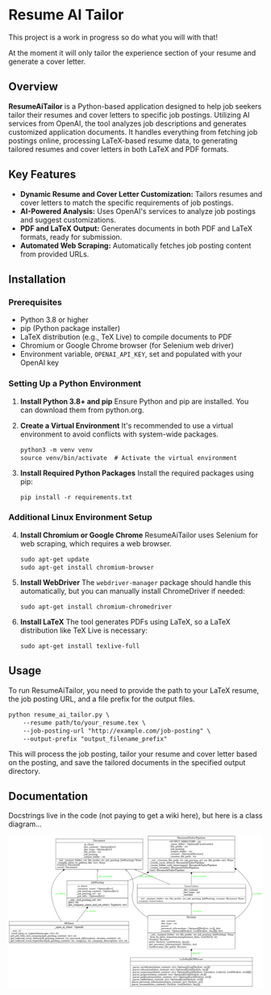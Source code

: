 # Resume AI Tailor

This project is a work in progress so do what you will with that!

At the moment it will only tailor the experience section of your resume and generate a cover letter.

## Overview

**ResumeAiTailor** is a Python-based application designed to help job seekers tailor their resumes and cover letters to specific job postings. Utilizing AI services from OpenAI, the tool analyzes job descriptions and generates customized application documents. It handles everything from fetching job postings online, processing LaTeX-based resume data, to generating tailored resumes and cover letters in both LaTeX and PDF formats.

## Key Features

- **Dynamic Resume and Cover Letter Customization:** Tailors resumes and cover letters to match the specific requirements of job postings.
- **AI-Powered Analysis:** Uses OpenAI's services to analyze job postings and suggest customizations.
- **PDF and LaTeX Output:** Generates documents in both PDF and LaTeX formats, ready for submission.
- **Automated Web Scraping:** Automatically fetches job posting content from provided URLs.

## Installation

### Prerequisites

- Python 3.8 or higher
- pip (Python package installer)
- LaTeX distribution (e.g., TeX Live) to compile documents to PDF
- Chromium or Google Chrome browser (for Selenium web driver)
- Environment variable, `OPENAI_API_KEY`, set and populated with your OpenAI key

### Setting Up a Python Environment

1. **Install Python 3.8+ and pip**
   Ensure Python and pip are installed. You can download them from python.org.

2. **Create a Virtual Environment**
   It's recommended to use a virtual environment to avoid conflicts with system-wide packages.
   ```
   python3 -m venv venv
   source venv/bin/activate  # Activate the virtual environment
   ```

3. **Install Required Python Packages**
   Install the required packages using pip:
   ```
   pip install -r requirements.txt
   ```
### Additional Linux Environment Setup

4. **Install Chromium or Google Chrome**
   ResumeAiTailor uses Selenium for web scraping, which requires a web browser.
   ```
   sudo apt-get update
   sudo apt-get install chromium-browser
   ```

5. **Install WebDriver**
   The `webdriver-manager` package should handle this automatically, but you can manually install ChromeDriver if needed:
   ```
   sudo apt-get install chromium-chromedriver
   ```

6. **Install LaTeX**
   The tool generates PDFs using LaTeX, so a LaTeX distribution like TeX Live is necessary:
   ```
   sudo apt-get install texlive-full
   ```

## Usage
To run ResumeAiTailor, you need to provide the path to your LaTeX resume, the job posting URL, and a file prefix for the output files.

```
python resume_ai_tailor.py \
	--resume path/to/your_resume.tex \
	--job-posting-url "http://example.com/job-posting" \
	--output-prefix "output_filename_prefix"
```
This will process the job posting, tailor your resume and cover letter based on the posting, and save the tailored documents in the specified output directory.

## Documentation

Docstrings live in the code (not paying to get a wiki here), but here is a class diagram...

![Class diagram](assets/classes_Resume-AI-Tailor.png)
